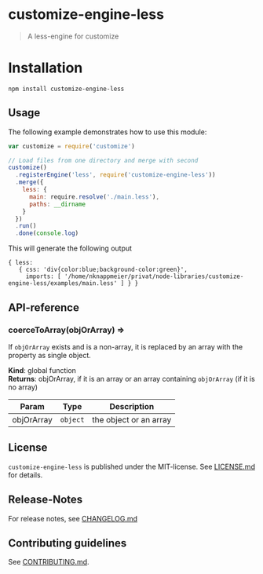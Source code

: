 # customize-engine-less

> A less-engine for customize


# Installation

```
npm install customize-engine-less
```

 
## Usage

The following example demonstrates how to use this module:

```js
var customize = require('customize')

// Load files from one directory and merge with second
customize()
  .registerEngine('less', require('customize-engine-less'))
  .merge({
    less: {
      main: require.resolve('./main.less'),
      paths: __dirname
    }
  })
  .run()
  .done(console.log)
```

This will generate the following output

```
{ less: 
   { css: 'div{color:blue;background-color:green}',
     imports: [ '/home/nknappmeier/privat/node-libraries/customize-engine-less/examples/main.less' ] } }
```

##  API-reference

<a name="coerceToArray"></a>
### coerceToArray(objOrArray) ⇒
If `objOrArray` exists and is a non-array, it is replaced by
an array with the property as single object.

**Kind**: global function  
**Returns**: objOrArray, if it is an array or an array containing `objOrArray` (if it is no array)  

| Param | Type | Description |
| --- | --- | --- |
| objOrArray | <code>object</code> | the object or an array |




## License

`customize-engine-less` is published under the MIT-license. 
See [LICENSE.md](LICENSE.md) for details.

## Release-Notes
 
For release notes, see [CHANGELOG.md](CHANGELOG.md)
 
## Contributing guidelines

See [CONTRIBUTING.md](CONTRIBUTING.md).
